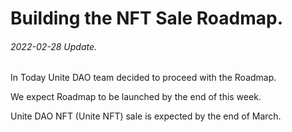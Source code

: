 # Building the NFT Sale Roadmap.
###### 2022-02-28 Update.

In Today Unite DAO team decided to proceed with the Roadmap.

We expect Roadmap to be launched by the end of this week.

Unite DAO NFT (Unite NFT) sale is expected by the end of March.
